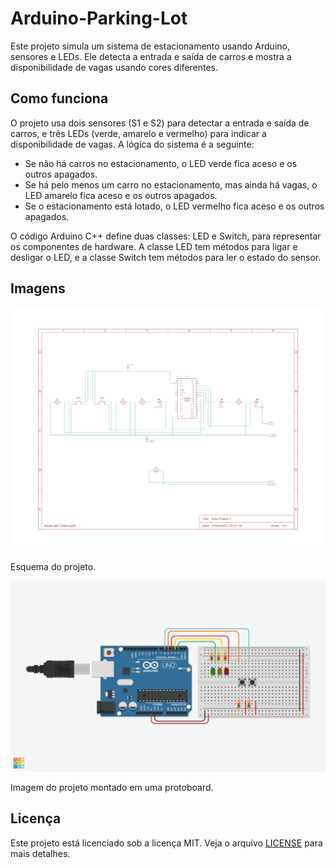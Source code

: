 # Arduino-Parking-Lot

Este projeto simula um sistema de estacionamento usando Arduino, sensores e LEDs. Ele detecta a entrada e saída de carros e mostra a disponibilidade de vagas usando cores diferentes.

## Como funciona

O projeto usa dois sensores (S1 e S2) para detectar a entrada e saída de carros, e três LEDs (verde, amarelo e vermelho) para indicar a disponibilidade de vagas. A lógica do sistema é a seguinte:

- Se não há carros no estacionamento, o LED verde fica aceso e os outros apagados.
- Se há pelo menos um carro no estacionamento, mas ainda há vagas, o LED amarelo fica aceso e os outros apagados.
- Se o estacionamento está lotado, o LED vermelho fica aceso e os outros apagados.

O código Arduino C++ define duas classes: LED e Switch, para representar os componentes de hardware. A classe LED tem métodos para ligar e desligar o LED, e a classe Switch tem métodos para ler o estado do sensor.

## Imagens

![Esquemático do projeto](images/Aula_Pratica_1_schematics.jpg)

Esquema do projeto.

![Imagem do projeto](images/Aula_Pratica_1.png)

Imagem do projeto montado em uma protoboard.

## Licença

Este projeto está licenciado sob a licença MIT. Veja o arquivo [LICENSE](LICENSE) para mais detalhes.